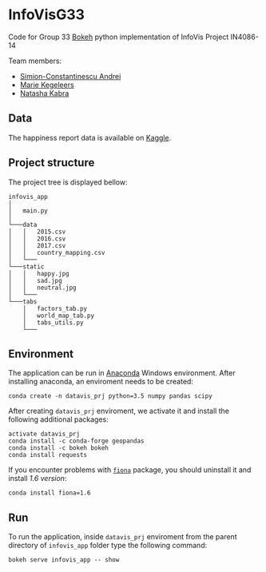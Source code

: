 # InfoVisG33

Code for Group 33 [Bokeh](https://bokeh.pydata.org/en/latest/) python implementation of InfoVis Project IN4086-14

Team members:
 * [Simion-Constantinescu Andrei](https://www.linkedin.com/in/andrei-simion-constantinescu/)
 * [Marie Kegeleers](https://www.tudelft.nl/ewi/)
 * [Natasha Kabra](https://www.tudelft.nl/ewi/)

## Data

The happiness report data is available on [Kaggle](https://www.kaggle.com/unsdsn/world-happiness).

## Project structure

The project tree is displayed bellow:
```
infovis_app
│   
│   main.py    
│
└───data
│   │   2015.csv
│   │   2016.csv
│   │   2017.csv
│   │   country_mapping.csv
│   └───
└───static
│   │   happy.jpg
│   │   sad.jpg
│   │   neutral.jpg
│   └───
└───tabs
    │   factors_tab.py
    │   world_map_tab.py
    │   tabs_utils.py
    └───     
```

## Environment
The application can be run in [Anaconda](https://www.anaconda.com/) Windows environment.
After installing anaconda, an enviroment needs to be created:
```
conda create -n datavis_prj python=3.5 numpy pandas scipy
```
After creating `datavis_prj` enviroment, we activate it and install the following additional packages:
```
activate datavis_prj
conda install -c conda-forge geopandas
conda install -c bokeh bokeh 
conda install requests
```

If you encounter problems with [`fiona`](https://anaconda.org/conda-forge/fiona) package, you should uninstall it and install *1.6 version*:
```
conda install fiona=1.6
```

## Run
To run the application, inside `datavis_prj` enviroment from the parent directory of `infovis_app` folder type the following command:
```
bokeh serve infovis_app -- show
```
